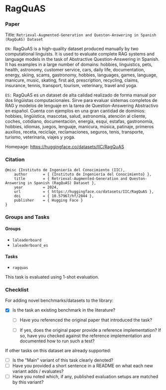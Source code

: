 # RagQuAS

### Paper

Title: `Retrieval-Augmented-Generation and Queston-Answering in Spanish (RagQuAS) Dataset`

`EN:` RagQuAS is a high-quality dataset produced manually by two computational linguists. It is used to evaluate complete RAG systems and language models in the task of Abstractive Question-Answering in Spanish. It has examples in a large number of domains: hobbies, linguistics, pets, health, astronomy, customer service, cars, daily life, documentation, energy, skiing, scams, gastronomy, hobbies, languages, games, language, manicure, music, skating, first aid, prescription, recycling, claims, insurance, tennis, transport, tourism, veterinary, travel and yoga.

`ES:` RagQuAS es un dataset de alta calidad realizado de forma manual por dos lingüistas computacionales. Sirve para evaluar sistemas completos de RAG y modelos de lenguaje en la tarea de Question-Answering Abstractivo en español. Cuenta con ejemplos en una gran cantidad de dominios: hobbies, lingüística, mascotas, salud, astronomía, atención al cliente, coches, cotidiano, documentación, energía, esquí, estafas, gastronomía, hobbies, idiomas, juegos, lenguaje, manicura, música, patinaje, primeros auxilios, receta, reciclaje, reclamaciones, seguros, tenis, transporte, turismo, veterinaria, viajes y yoga.

Homepage: https://huggingface.co/datasets/IIC/RagQuAS


### Citation

```
@misc {Instituto de Ingeniería del Conocimiento (IIC),
    author       = { {Instituto de Ingeniería del Conocimiento} },
    title        = { Retrieval-Augmented-Generation and Queston-Answering in Spanish (RagQuAS) Dataset },
    year         = 2024,
    url          = { https://huggingface.co/datasets/IIC/RagQuAS },
    doi          = { 10.57967/hf/2044 },
    publisher    = { Hugging Face }
}
```

### Groups and Tasks

#### Groups

* `laleaderboard`
* `laleaderboard_es`

#### Tasks

* `ragquas`

This task is evaluated using 1-shot evaluation.

### Checklist

For adding novel benchmarks/datasets to the library:
* [x] Is the task an existing benchmark in the literature?
  * [ ] Have you referenced the original paper that introduced the task?
  * [ ] If yes, does the original paper provide a reference implementation? If so, have you checked against the reference implementation and documented how to run such a test?


If other tasks on this dataset are already supported:
* [ ] Is the "Main" variant of this task clearly denoted?
* [ ] Have you provided a short sentence in a README on what each new variant adds / evaluates?
* [ ] Have you noted which, if any, published evaluation setups are matched by this variant?
